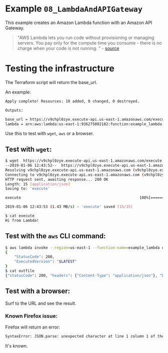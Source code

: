 # Example `08_LambdaAndAPIGateway`
This example creates an Amazon Lambda function with an Amazon API Gateway.

> "AWS Lambda lets you run code without provisioning or managing servers. You pay only for the compute time you consume - there is no charge when your code is not running. " - [source](https://aws.amazon.com/lambda/)

# Testing the infrastructure
The Terraform script will return the base_url.

An example:

```bash
Apply complete! Resources: 10 added, 0 changed, 0 destroyed.

Outputs:

base_url = https://v9chpl0zye.execute-api.us-east-1.amazonaws.com/execute
lambda = arn:aws:lambda:us-east-1:936275002182:function:example_lambda:$LATEST
```

Use this to test with `wget`, `aws` or a browser.

## Test with `wget`:

```bash
$ wget  https://v9chpl0zye.execute-api.us-east-1.amazonaws.com/execute
--2019-01-06 12:43:52--  https://v9chpl0zye.execute-api.us-east-1.amazonaws.com/execute
Resolving v9chpl0zye.execute-api.us-east-1.amazonaws.com (v9chpl0zye.execute-api.us-east-1.amazonaws.com)... 54.192.13.207, 54.192.13.182, 54.192.13.229, ...
Connecting to v9chpl0zye.execute-api.us-east-1.amazonaws.com (v9chpl0zye.execute-api.us-east-1.amazonaws.com)|54.192.13.207|:443... connected.
HTTP request sent, awaiting response... 200 OK
Length: 15 [application/json]
Saving to: 'execute'

execute                                                     100%[=========================================================================================================================================>]      15  --.-KB/s    in 0s

2019-01-06 12:43:53 (1.43 MB/s) - 'execute' saved [15/15]

$ cat execute
Hi from Lambda!
```

## Test with the `aws` CLI command:
```bash
$ aws lambda invoke --region=us-east-1 --function-name=example_lambda outfile
{
    "StatusCode": 200,
    "ExecutedVersion": "$LATEST"
}
$ cat outfile
{"statusCode": 200, "headers": {"Content-Type": "application/json"}, "body": "Hi from Lambda!"}
```

## Test with a browser:
Surf to the URL and see the result.

### Known Firefox issue:
Firefox will return an error:

```bash
SyntaxError: JSON.parse: unexpected character at line 1 column 1 of the JSON data
```
It's known.